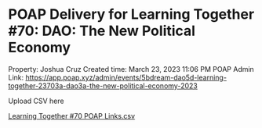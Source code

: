 # POAP Delivery for Learning Together #70: DAO: The New Political Economy

Property: Joshua Cruz
Created time: March 23, 2023 11:06 PM
POAP Admin Link: https://app.poap.xyz/admin/events/5bdream-dao5d-learning-together-23703a-dao3a-the-new-political-economy-2023

Upload CSV here

[Learning Together #70 POAP Links.csv](POAP%20Delivery%20for%20Learning%20Together%20#70%20DAO%20The%20Ne%20306f1522f52247118b60d9f819b4b04b/Learning_Together_70_POAP_Links.csv)

[](POAP%20Delivery%20for%20Learning%20Together%20#70%20DAO%20The%20Ne%20306f1522f52247118b60d9f819b4b04b/Untitled%201078edf08ff2471cb2845149caedb9d1.csv)